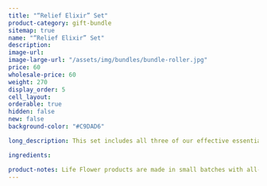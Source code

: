```yaml
---
title: "“Relief Elixir” Set"
product-category: gift-bundle
sitemap: true
name: "“Relief Elixir” Set"
description:
image-url:
image-large-url: "/assets/img/bundles/bundle-roller.jpg"
price: 60
wholesale-price: 60
weight: 270
display_order: 5
cell_layout:
orderable: true
hidden: false
new: false
background-color: "#C9DAD6"

long_description: This set includes all three of our effective essential oil relief elixirs. Infused sweet almond oil paired with different herbal blends that are proven to treat and relieve insomnia, headache and anxiety. Keep one and gift the rest or just keep them all as a present to yourself. The perfect stocking stuffers. Originally priced at $75, discounted to $60!

ingredients:

product-notes: Life Flower products are made in small batches with all-natural and boutique ingredients. Orders are processed and shipped in 7-10 days.
---
```

